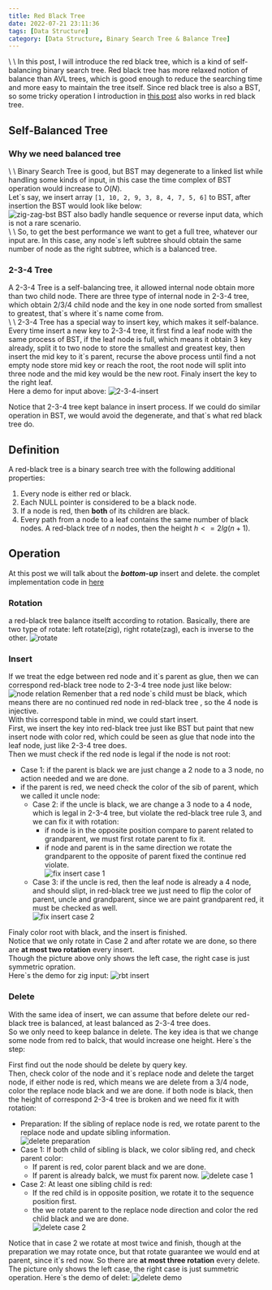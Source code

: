 ```yaml
---
title: Red Black Tree
date: 2022-07-21 23:11:36
tags: [Data Structure]
category: [Data Structure, Binary Search Tree & Balance Tree]
---
```

\ \ In this post, I will introduce the red black tree, which is a kind of self-balancing binary search tree.
Red black tree has more relaxed notion of balance than AVL trees, 
which is good enough to reduce the searching time and more easy to maintain the tree itself. 
Since red black tree is also a BST, so some tricky operation I introduction in 
[this post](https://hikawarin.github.io/2022/07/18/Binary-Search-Tree) also works in red black tree.
<!--more-->

## Self-Balanced Tree  

### Why we need balanced tree  
\ \ Binary Search Tree is good, but BST may degenerate to a linked list while handling some kinds of input, 
in this case the time complex of BST operation would increase to $O(N)$.  
Let\`s say, we insert array ```[1, 10, 2, 9, 3, 8, 4, 7, 5, 6]``` to BST, 
after insertion the BST would look like below:  
![zig-zag-bst](/images/Red_Black_Tree/bst_zig.svg)
BST also badly handle sequence or reverse input data, which is not a rare scenario.  
\ \ So, to get the best performance we want to get a full tree, whatever our input are.
In this case, any node`s left subtree should obtain the same number of node as the right subtree, 
which is a balanced tree.

### 2-3-4 Tree  
A 2-3-4 Tree is a self-balancing tree, it allowed internal node obtain more than two child node.
There are three type of internal node in 2-3-4 tree, 
which obtain 2/3/4 child node and the key in one node sorted from smallest to greatest, 
that\`s where it\`s name come from.  
\ \ 2-3-4 Tree has a special way to insert key, which makes it self-balance. 
Every time insert a new key to 2-3-4 tree, 
it first find a leaf node with the same process of BST, 
if the leaf node is full, which means it obtain 3 key already, 
split it to two node to store the smallest and greatest key, then insert the mid key to it\`s parent, 
recurse the above process until find a not empty node store mid key or reach the root, 
the root node will split into three node and the mid key would be the new root.
Finaly insert the key to the right leaf.  
Here a demo for input above:
![2-3-4-insert](/images/Red_Black_Tree/2-3-4_tree.gif)

Notice that 2-3-4 tree kept balance in insert process. 
If we could do similar operation in BST, we would avoid the degenerate, and that\`s what red black tree do.

## Definition  
A red-black tree is a binary search tree with the following additional properties:  
1. Every node is either red or black.  
2. Each NULL pointer is considered to be a black node.  
3. If a node is red, then **both** of its children are black.  
4. Every path from a node to a leaf contains the same number of black nodes.
A red-black tree of $n$ nodes, then the height $h <= 2lg(n+1)$.

## Operation  
At this post we will talk about the ***bottom-up*** insert and delete. the complet implementation code in [here](https://github.com/HikawaRin/data_structure/blob/master/binary_search_tree_and_balanced_tree/red_black_tree.cc)

### Rotation  
a red-black tree balance itselft according to rotation. 
Basically, there are two type of rotate: left rotate(zig), right rotate(zag), each is inverse to the other.
![rotate](/images/Red_Black_Tree/rotate.png)

### Insert  
If we treat the edge between red node and it\`s parent as glue, 
then we can correspond red-black tree node to 2-3-4 tree node just like below:
![node relation](/images/Red_Black_Tree/corresponde.png)
Remenber that a red node\`s child must be black, which means there are no continued red node in red-black tree
, so the 4 node is injective.  
With this correspond table in mind, we could start insert.   
First, we insert the key into red-black tree just like BST but paint that new insert node with color red, 
which could be seen as glue that node into the leaf node, just like 2-3-4 tree does.   
Then we must check if the red node is legal if the node is not root:  

- Case 1: if the parent is black we are just change a 2 node to a 3 node, no action needed and we are done.  
- if the parent is red, we need check the color of the sib of parent, which we called it uncle node:  
  - Case 2: if the uncle is black, we are change a 3 node to a 4 node, which is legal in 2-3-4 tree, 
  but violate the red-black tree rule 3, and we can fix it with rotation:   
    - if node is in the opposite position compare to parent related to grandparent, we must first rotate parent to fix it.
    - if node and parent is in the same direction we rotate the grandparent to the opposite of parent fixed the continue red violate.  
![fix insert case 1](/images/Red_Black_Tree/fix_insert_1.png)
  - Case 3: if the uncle is red, then the leaf node is already a 4 node, and should slipt, 
  in red-black tree we just need to flip the color of parent, uncle and grandparent, 
  since we are paint grandparent red, it must be checked as well.  
![fix insert case 2](/images/Red_Black_Tree/fix_insert_2.png)

Finaly color root with black, and the insert is finished.  
Notice that we only rotate in Case 2 and after rotate we are done, 
so there are **at most two rotation** every insert.  
Though the picture above only shows the left case, the right case is just symmetric opration.  
Here\`s the demo for zig input:
![rbt insert](/images/Red_Black_Tree/rbt_insert.gif)

### Delete  
With the same idea of insert, we can assume that before delete our red-black tree is balanced, 
at least balanced as 2-3-4 tree does.  
So we only need to keep balance in delete. 
The key idea is that we change some node from red to balck, that would increase one height. 
Here\`s the step:  

First find out the node should be delete by query key.  
Then, check color of the node and it\`s replace node and delete the target node, 
if either node is red, which means we are delete from a 3/4 node, color the replace node black and we are done.
if both node is black, then the height of correspond 2-3-4 tree is broken and we need fix it with rotation:  

- Preparation: If the sibling of replace node is red, 
we rotate parent to the replace node and update sibling information.  
![delete preparation](/images/Red_Black_Tree/delete_preparation.png)
- Case 1: If both child of sibling is black, we color sibling red, and check parent color:  
  - If parent is red, color parent black and we are done.
  - If parent is already balck, we must fix parent now.
![delete case 1](/images/Red_Black_Tree/fix_delete_1.png)
- Case 2: At least one sibling child is red:  
  - If the red child is in opposite position, we rotate it to the sequence position first.  
  - the we rotate parent to the replace node direction and color the red chlid black and we are done.  
![delete case 2](/images/Red_Black_Tree/fix_delete_2.png)

Notice that in case 2 we rotate at most twice and finish, 
though at the preparation we may rotate once, but that rotate guarantee we would end at parent, since it\`s red now. 
So there are **at most three rotation** every delete.
The picture only shows the left case, the right case is just summetric operation.
Here\`s the demo of delet:
![delete demo](/images/Red_Black_Tree/delete_demo.png)
